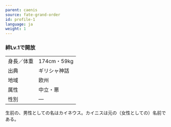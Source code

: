 ```yaml
---
parent: caenis
source: fate-grand-order
id: profile-1
language: ja
weight: 1
---
```


### 絆Lv.1で開放

<table>
  <tr><td>身長／体重</td><td>174cm・59kg</td></tr>
  <tr><td>出典</td><td>ギリシャ神話</td></tr>
  <tr><td>地域</td><td>欧州</td></tr>
  <tr><td>属性</td><td>中立・悪</td></tr>
  <tr><td>性別</td><td>―</td></tr>
</table>

生前の、男性としての名はカイネウス。カイニスは元の（女性としての）名前である。
